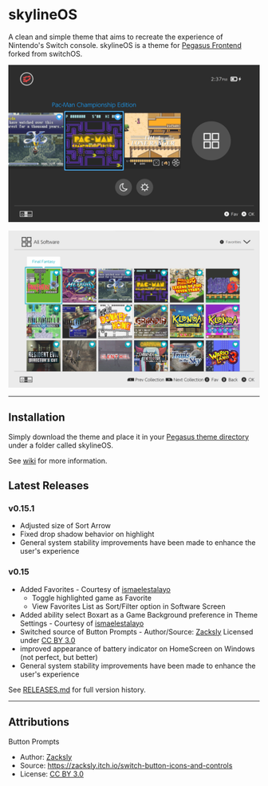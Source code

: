 # skylineOS

A clean and simple theme that aims to recreate the experience of Nintendo's Switch console. skylineOS is a theme for [Pegasus Frontend](http://pegasus-frontend.org/) forked from switchOS.

![skylineOS Pegasus theme](assets/images/screenshot_bar_end.png)

![skylineOS Pegasus theme](assets/images/screenshot_allsoft.png)

___

## Installation

Simply download the theme and place it in your [Pegasus theme directory](http://pegasus-frontend.org/docs/user-guide/installing-themes/) under a folder called skylineOS.

See [wiki](https://github.com/RBertoCases/skylineOS/wiki) for more information.

## Latest Releases

### v0.15.1
  - Adjusted size of Sort Arrow
  - Fixed drop shadow behavior on highlight
  - General system stability improvements have been made to enhance the user's experience

### v0.15
  - Added Favorites - Courtesy of [ismaelestalayo](https://github.com/ismaelestalayo/skylineOSP)
      - Toggle highlighted game as Favorite
      - View Favorites List as Sort/Filter option in Software Screen
  - Added ability select Boxart as a Game Background preference in Theme Settings - Courtesy of [ismaelestalayo](https://github.com/ismaelestalayo/skylineOSP)
  - Switched source of Button Prompts - Author/Source: [Zacksly](https://zacksly.itch.io/switch-button-icons-and-controls) Licensed under [CC BY 3.0](https://creativecommons.org/licenses/by/3.0/)
  - improved appearance of battery indicator on HomeScreen on Windows (not perfect, but better)
  - General system stability improvements have been made to enhance the user's experience

See [RELEASES.md](RELEASES.md) for full version history.
___

## Attributions

Button Prompts

- Author: [Zacksly](https://zacksly.itch.io)
- Source: https://zacksly.itch.io/switch-button-icons-and-controls
- License: [CC BY 3.0](https://creativecommons.org/licenses/by/3.0/)